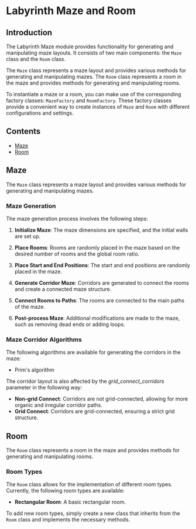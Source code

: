# Labyrinth Maze and Room
## Introduction

The Labyrinth Maze module provides functionality for generating and manipulating maze layouts. It consists of two main components: the `Maze` class and the `Room` class.

The `Maze` class represents a maze layout and provides various methods for generating and manipulating mazes. The `Room` class represents a room in the maze and provides methods for generating and manipulating rooms.

To instantiate a maze or a room, you can make use of the corresponding factory classes: `MazeFactory` and `RoomFactory`. These factory classes provide a convenient way to create instances of `Maze` and `Room` with different configurations and settings.

## Contents

- [Maze](#maze)
- [Room](#room)

## Maze

The `Maze` class represents a maze layout and provides various methods for generating and manipulating mazes.

### Maze Generation

The maze generation process involves the following steps:

1. **Initialize Maze**: The maze dimensions are specified, and the initial walls are set up.

2. **Place Rooms**: Rooms are randomly placed in the maze based on the desired number of rooms and the global room ratio.

3. **Place Start and End Positions**: The start and end positions are randomly placed in the maze.

4. **Generate Corridor Maze**: Corridors are generated to connect the rooms and create a connected maze structure.

5. **Connect Rooms to Paths**: The rooms are connected to the main paths of the maze.

6. **Post-process Maze**: Additional modifications are made to the maze, such as removing dead ends or adding loops.

### Maze Corridor Algorithms

The following algorithms are available for generating the corridors in the maze:

 - Prim's algorithm

The corridor layout is also affected by the *grid_connect_corridors* parameter in the following way:

- **Non-grid Connect**: Corridors are not grid-connected, allowing for more organic and irregular corridor paths.
- **Grid Connect**: Corridors are grid-connected, ensuring a strict grid structure.

## Room

The `Room` class represents a room in the maze and provides methods for generating and manipulating rooms.

### Room Types

The `Room` class allows for the implementation of different room types. Currently, the following room types are available:

- **Rectangular Room**: A basic rectangular room.

To add new room types, simply create a new class that inherits from the `Room` class and implements the necessary methods.

